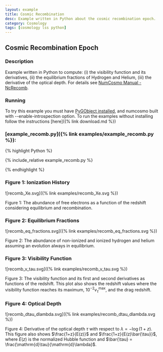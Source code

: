 ```yaml
---
layout: example
title: Cosmic Recombination
desc: Example written in Python about the cosmic recombination epoch. 
category: Cosmology
tags: [cosmology lss python]
---
```


##  Cosmic Recombination Epoch
### Description

Example written in Python to compute: (i) the visibility function and its derivatives,
(ii) the equilibrium fractions of Hydrogen and Helium, (iii)
the derivative of the optical depth. For details see [NumCosmo Manual - NcRecomb](https://numcosmo.github.io/manual/NcRecomb.html). 

### Running 

To try this example you must have [PyGObject installed](https://live.gnome.org/PyGObject),
and numcosmo built with --enable-introspection option. To run the examples
without installing follow the instructions [here]({% link download.md %})

### [example_recomb.py]({% link examples/example_recomb.py %}):
{% highlight Python %}

{% include_relative example_recomb.py %}

{% endhighlight %}

### Figure 1: Ionization History 

![recomb_Xe.svg]({% link examples/recomb_Xe.svg %})

Figure 1: The abundance of free electrons as a function of the redshift
considering equilibrium and recombination. 

### Figure 2: Equilibrium Fractions

![recomb_eq_fractions.svg]({% link examples/recomb_eq_fractions.svg %})

Figure 2: The abundance of non-ionized and ionized hydrogen and helium assuming an
evolution always in equilibrium. 

### Figure 3: Visibility Function 

![recomb_v_tau.svg]({% link examples/recomb_v_tau.svg %})

Figure 3: The visibility function and its first and second derivatives as
functions of the redshift. This plot also shows the redshift values where
the visibility function reaches its maximum, $10^{-2}v_{\tau}^{\mathrm{max}}$, and the drag redshift.

### Figure 4: Optical Depth

![recomb_dtau_dlambda.svg]({% link examples/recomb_dtau_dlambda.svg %})

Figure 4: Derivative of the optical depth $\tau$ with respect to $\lambda =- \log (1+z)$.
This figure also shows $\frac{1+z}{E(z)}$ and $\frac{1+z}{E(z)\bar{\tau}}$,
where $E(z)$ is the normalized Hubble function and $\bar{\tau} = \frac{\mathrm{d}\tau}{\mathrm{d}\lambda}$.  

 

  